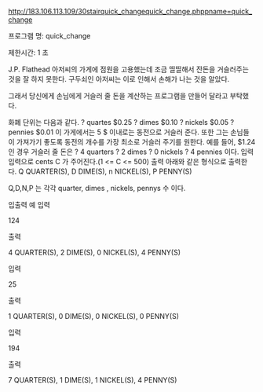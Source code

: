 http://183.106.113.109/30stairquick_changequick_change.phppname=quick_change

프로그램 명: quick_change 

제한시간: 1 초 
 
J.P. Flathead 아저씨의 가게에 점원을 고용했는데 조금 띨띨해서 잔돈을 거슬러주는 것을 잘 하지 못한다. 구두쇠인 아저씨는 이로 인해서 손해가 나는 것을 알았다. 

그래서 당신에게 손님에게 거슬러 줄 돈을 계산하는 프로그램을 만들어 달라고 부탁했다. 

화폐 단위는 다음과 같다. 
? quartes $0.25 
? dimes $0.10 
? nickels $0.05 
? pennies $0.01 
이 가게에서는 5 $ 이내로는 동전으로 거슬러 준다. 또한 그는 손님들이 가져가기 좋도록 동전의 개수를 가장 최소로 거슬러 주기를 원한다. 
예를 들어, $1.24 인 경우 거슬러 줄 돈은 
? 4 quarters 
? 2 dimes 
? 0 nickels 
? 4 pennies 
이다. 
입력 
입력으로 cents C 가 주어진다.(1 <= C <= 500) 
출력
아래와 같은 형식으로 출력한다. 
Q QUARTER(S), D DIME(S), n NICKEL(S), P PENNY(S) 

Q,D,N,P 는 각각 quarter, dimes , nickels, pennys 수 이다. 

입출력 예
입력

124

출력

4 QUARTER(S), 2 DIME(S), 0 NICKEL(S), 4 PENNY(S)

입력

25

출력

1 QUARTER(S), 0 DIME(S), 0 NICKEL(S), 0 PENNY(S)

입력

194

출력

7 QUARTER(S), 1 DIME(S), 1 NICKEL(S), 4 PENNY(S)

